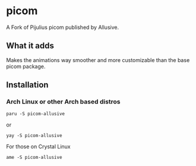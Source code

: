 # picom
A Fork of Pijulius picom published by Allusive.

## What it adds
Makes the animations way smoother and more customizable than the base picom package.


## Installation

### Arch Linux or other Arch based distros
```
paru -S picom-allusive
```
or
```
yay -S picom-allusive
```

For those on Crystal Linux

```
ame -S picom-allusive
```
